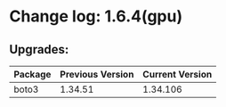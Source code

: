 # Change log: 1.6.4(gpu)

## Upgrades: 

Package | Previous Version | Current Version
---|---|---
boto3|1.34.51|1.34.106
